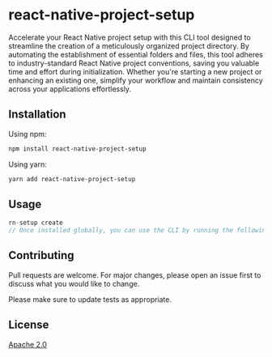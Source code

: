 # react-native-project-setup

Accelerate your React Native project setup with this CLI tool designed to streamline the creation of a meticulously organized project directory. By automating the establishment of essential folders and files, this tool adheres to industry-standard React Native project conventions, saving you valuable time and effort during initialization. Whether you're starting a new project or enhancing an existing one, simplify your workflow and maintain consistency across your applications effortlessly.

## Installation

Using npm:

```bash
npm install react-native-project-setup

```
Using yarn:

```bash
yarn add react-native-project-setup

```

## Usage

```javascript
rn-setup create
// Once installed globally, you can use the CLI by running the following command in your terminal:

```

## Contributing

Pull requests are welcome. For major changes, please open an issue first
to discuss what you would like to change.

Please make sure to update tests as appropriate.

## License

[Apache 2.0](https://www.apache.org/licenses/LICENSE-2.0.txt)